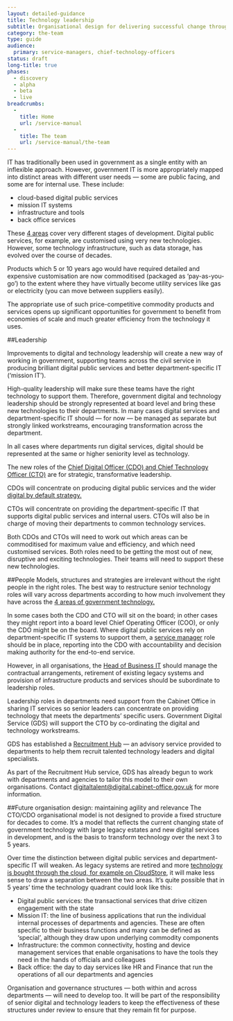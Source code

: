 ```yaml
---
layout: detailed-guidance
title: Technology leadership
subtitle: Organisational design for delivering successful change through technology
category: the-team
type: guide
audience:
  primary: service-managers, chief-technology-officers
status: draft
long-title: true
phases:
  - discovery
  - alpha
  - beta
  - live
breadcrumbs:
  -
    title: Home
    url: /service-manual
  -
    title: The team
    url: /service-manual/the-team
---
```

IT has traditionally been used in government as a single entity with an inflexible approach. However, government IT is more appropriately mapped into distinct areas with different user needs — some are public facing, and some are for internal use. These include:

* cloud-based digital public services
* mission IT systems
* infrastructure and tools
* back office services

These [4 areas](http://digital.cabinetoffice.gov.uk/2013/05/21/rebalancing-tech-across-gov/) cover very different stages of development. Digital public services, for example, are customised using very new technologies. However, some technology infrastructure, such as data storage, has evolved over the course of decades. 

Products which 5 or 10 years ago would have required detailed and expensive customisation are now commoditised (packaged as ‘pay-as-you-go’) to the extent where they have virtually become utility services like gas or electricity (you can move between suppliers easily).

The appropriate use of such price-competitive commodity products and services opens up significant opportunities for government to benefit from economies of scale and much greater efficiency from the technology it uses.

##Leadership

Improvements to digital and technology leadership will create a new way of working in government, supporting teams across the civil service in producing brilliant digital public services and better department-specific IT (‘mission IT’).

High-quality leadership will make sure these teams have the right technology to support them. Therefore, government digital and technology leadership should be strongly represented at board level and bring these new technologies to their departments. In many cases digital services and department-specific IT should — for now — be managed as separate but strongly linked workstreams, encouraging transformation across the department. 

In all cases where departments run digital services, digital should be represented at the same or higher seniority level as technology.

The new roles of the [Chief Digital Officer (CDO) and Chief Technology Officer (CTO)](/service-manual/the-team/recruitment/job-descriptions.html) are for strategic, transformative leadership. 

CDOs will concentrate on producing digital public services and the wider [digital by default strategy.](/service-manual/digital-by-default)

CTOs will concentrate on providing the department-specific IT that supports digital public services and internal users. CTOs will also be in charge of moving their departments to common technology services. 

Both CDOs and CTOs will need to work out which areas can be commoditised for maximum value and efficiency, and which need customised services. Both roles need to be getting the most out of new, disruptive and exciting technologies. Their teams will need to support these new technologies. 

##People
Models, structures and strategies are irrelevant without the right people in the right roles. The best way to restructure senior technology roles will vary across departments according to how much involvement they have across the [4 areas of government technology.](http://digital.cabinetoffice.gov.uk/2013/05/21/rebalancing-tech-across-gov)

In some cases both the CDO and CTO will sit on the board; in other cases they might report into a board level Chief Operating Officer (COO), or only the CDO might be on the board. Where digital public services rely on department-specific IT systems to support them, a [service manager](/service-manual/the-team/service-manager.html) role should be in place, reporting into the CDO with accountability and decision making authority for the end-to-end service.

However, in all organisations, the [Head of Business IT](/service-manual/the-team/recruitment/job-descriptions.html) should manage the contractual arrangements, retirement of existing legacy systems and provision of infrastructure products and services should be subordinate to leadership roles.

Leadership roles in departments need support from the Cabinet Office in sharing IT services so senior leaders can concentrate on providing technology that meets the departments’ specific users. Government Digital Service (GDS) will support the CTO by co-ordinating the digital and technology workstreams.

GDS has established a [Recruitment Hub](/service-manual/the-team/recruitment/hub.html) — an advisory service provided to departments to help them recruit talented technology leaders and digital specialists.

As part of the Recruitment Hub service, GDS has already begun to work with departments and agencies to tailor this model to their own organisations. Contact [digitaltalent@digital.cabinet-office.gov.uk](mailto:digitaltalent@digital.cabinet-office.gov.uk) for more information.

##Future organisation design: maintaining agility and relevance
The CTO/CDO organisational model is not designed to provide a fixed structure for decades to come. It’s a model that reflects the current changing state of government technology with large legacy estates and new digital services in development, and is the basis to transform technology over the next 3 to 5 years. 

Over time the distinction between digital public services and department-specific IT will weaken. As legacy systems are retired and more [technology is bought through the cloud, for example on CloudStore](https://www.gov.uk/government/policies/transforming-government-services-to-make-them-more-efficient-and-effective-for-users/supporting-pages/buying-cloud-based-it-products-and-services), it will make less sense to draw a separation between the two areas. It’s quite possible that in 5 years’ time the technology quadrant could look like this:

* Digital public services: the transactional services that drive citizen engagement with the state
* Mission IT: the line of business applications that run the individual internal processes of departments and agencies. These are often specific to their business functions and many can be defined as ‘special’, although they draw upon underlying commodity components
* Infrastructure: the common connectivity, hosting and device management services that enable organisations to have the tools they need in the hands of officials and colleagues
* Back office: the day to day services like HR and Finance that run the operations of all our departments and agencies

Organisation and governance structures — both within and across departments — will need to develop too. It will be part of the responsibility of senior digital and technology leaders to keep the effectiveness of these structures under review to ensure that they remain fit for purpose.
